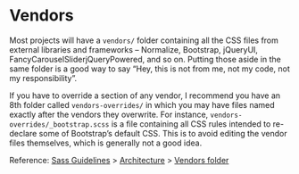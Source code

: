 # Vendors

Most projects will have a `vendors/` folder containing all the CSS files from external libraries and frameworks – Normalize, Bootstrap, jQueryUI, FancyCarouselSliderjQueryPowered, and so on. Putting those aside in the same folder is a good way to say “Hey, this is not from me, not my code, not my responsibility”.

If you have to override a section of any vendor, I recommend you have an 8th folder called `vendors-overrides/` in which you may have files named exactly after the vendors they overwrite. For instance, `vendors-overrides/_bootstrap.scss` is a file containing all CSS rules intended to re-declare some of Bootstrap’s default CSS. This is to avoid editing the vendor files themselves, which is generally not a good idea.

Reference: [Sass Guidelines](http://sass-guidelin.es/) > [Architecture](http://sass-guidelin.es/#architecture) > [Vendors folder](http://sass-guidelin.es/#vendors-folder)
